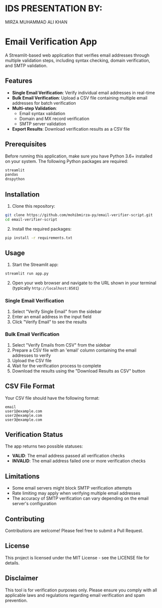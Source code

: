 # IDS PRESENTATION BY: 
MIRZA MUHAMMAD ALI KHAN
#
# Email Verification App


A Streamlit-based web application that verifies email addresses through multiple validation steps, including syntax checking, domain verification, and SMTP validation.

## Features

- **Single Email Verification**: Verify individual email addresses in real-time
- **Bulk Email Verification**: Upload a CSV file containing multiple email addresses for batch verification
- **Multi-step Validation**:
  - Email syntax validation
  - Domain and MX record verification
  - SMTP server validation
- **Export Results**: Download verification results as a CSV file

## Prerequisites

Before running this application, make sure you have Python 3.6+ installed on your system. The following Python packages are required:

```bash
streamlit
pandas
dnspython
```

## Installation

1. Clone this repository:
```bash
git clone https://github.com/mohibmirza-py/email-verifier-script.git
cd email-verifier-script
```

2. Install the required packages:
```bash
pip install -r requirements.txt
```

## Usage

1. Start the Streamlit app:
```bash
streamlit run app.py
```

2. Open your web browser and navigate to the URL shown in your terminal (typically `http://localhost:8501`)

### Single Email Verification
1. Select "Verify Single Email" from the sidebar
2. Enter an email address in the input field
3. Click "Verify Email" to see the results

### Bulk Email Verification
1. Select "Verify Emails from CSV" from the sidebar
2. Prepare a CSV file with an 'email' column containing the email addresses to verify
3. Upload the CSV file
4. Wait for the verification process to complete
5. Download the results using the "Download Results as CSV" button

## CSV File Format

Your CSV file should have the following format:
```csv
email
user1@example.com
user2@example.com
user3@example.com
```

## Verification Status

The app returns two possible statuses:
- **VALID**: The email address passed all verification checks
- **INVALID**: The email address failed one or more verification checks

## Limitations

- Some email servers might block SMTP verification attempts
- Rate limiting may apply when verifying multiple email addresses
- The accuracy of SMTP verification can vary depending on the email server's configuration

## Contributing

Contributions are welcome! Please feel free to submit a Pull Request.

## License

This project is licensed under the MIT License - see the LICENSE file for details.

## Disclaimer

This tool is for verification purposes only. Please ensure you comply with all applicable laws and regulations regarding email verification and spam prevention.

